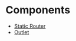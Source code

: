 # Components

- [Static Router](/docs/components/static-router)
- [Outlet](/docs/components/outlet)
